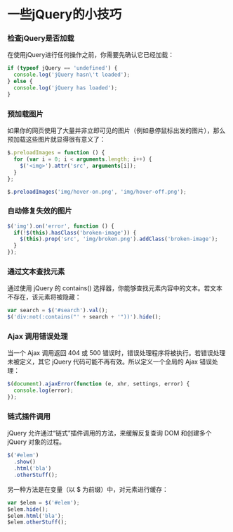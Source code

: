 # 一些jQuery的小技巧

### 检查jQuery是否加载

在使用jQuery进行任何操作之前，你需要先确认它已经加载：

```javascript
if (typeof jQuery == 'undefined') {
  console.log('jQuery hasn\'t loaded');
} else {
  console.log('jQuery has loaded');
}
```

### 预加载图片

如果你的网页使用了大量并非立即可见的图片（例如悬停鼠标出发的图片），那么预加载这些图片就显得很有意义了：

```javascript
$.preloadImages = function () {
  for (var i = 0; i < arguments.length; i++) {
    $('<img>').attr('src', arguments[i]);
  }
};

$.preloadImages('img/hover-on.png', 'img/hover-off.png');
```

### 自动修复失效的图片
```javascript
$('img').on('error', function () {
  if(!$(this).hasClass('broken-image')) {
    $(this).prop('src', 'img/broken.png').addClass('broken-image');
  }
});
```

### 通过文本查找元素

通过使用 jQuery 的 contains() 选择器，你能够查找元素内容中的文本。若文本不存在，该元素将被隐藏：

```javascript
var search = $('#search').val();
$('div:not(:contains("' + search + '"))').hide();
```

### Ajax 调用错误处理

当一个 Ajax 调用返回 404 或 500 错误时，错误处理程序将被执行。若错误处理未被定义，其它 jQuery 代码可能不再有效。所以定义一个全局的 Ajax 错误处理：

```javascript
$(document).ajaxError(function (e, xhr, settings, error) {
  console.log(error);
});
```

### 链式插件调用

jQuery 允许通过“链式”插件调用的方法，来缓解反复查询 DOM 和创建多个 jQuery 对象的过程。

```javascript
$('#elem')
  .show()
  .html('bla')
  .otherStuff();
```

另一种方法是在变量（以 $ 为前缀）中，对元素进行缓存：

```javascript
var $elem = $('#elem');
$elem.hide();
$elem.html('bla');
$elem.otherStuff();
```